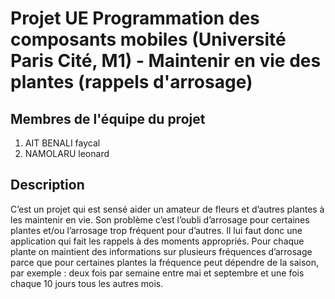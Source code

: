 # Projet UE Programmation des composants mobiles (Université Paris Cité, M1) - Maintenir en vie des plantes (rappels d'arrosage) #

## Membres de l'équipe du projet ##
1. AIT BENALI faycal
2. NAMOLARU leonard

## Description ##
C’est un projet qui est sensé aider un amateur de fleurs et d’autres plantes à les maintenir en vie. Son problème c’est l’oubli d’arrosage pour certaines plantes et/ou l’arrosage trop fréquent pour d’autres. Il lui faut donc une application qui fait les rappels à des moments appropriés. Pour chaque plante on maintient des informations sur plusieurs fréquences d’arrosage parce que pour certaines plantes la fréquence peut dépendre de la saison, par exemple : deux fois par semaine entre mai et septembre et une fois chaque 10 jours tous les autres mois.

